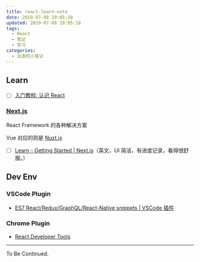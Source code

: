 ```yaml
---
title: react-learn-note
date: 2019-07-08 19:05:18
updated: 2019-07-08 19:05:18
tags:
  - React
  - 笔记
  - 学习
categories:
  - 云游的小笔记
---
```


<!-- more -->

## Learn

- [ ] [入门教程: 认识 React](https://zh-hans.reactjs.org/tutorial/tutorial.html)

### [Next.js](https://nextjs.org/)

React Framework 的各种解决方案

Vue 对应的则是 [Nuxt.js](https://nuxtjs.org/)

- [ ] [Learn - Getting Started | Next.js](https://nextjs.org/learn/basics/getting-started)（英文，UI 简洁，有进度记录，看得很舒服。）

## Dev Env

### VSCode Plugin

- [ES7 React/Redux/GraphQL/React-Native snippets | VSCode 插件](https://marketplace.visualstudio.com/items?itemName=dsznajder.es7-react-js-snippets)

### Chrome Plugin

- [React Developer Tools](https://chrome.google.com/webstore/detail/react-developer-tools/fmkadmapgofadopljbjfkapdkoienihi?hl=zh-CN)

---

To Be Continued.
